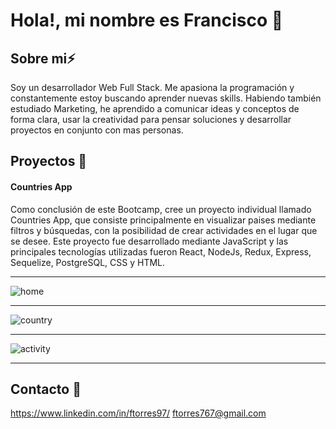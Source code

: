 # Hola!, mi nombre es Francisco 👋


## Sobre mi⚡

Soy un desarrollador Web Full Stack. Me apasiona la programación y constantemente estoy buscando aprender nuevas skills.
Habiendo también estudiado Marketing, he aprendido a comunicar ideas y conceptos de forma clara, usar la creatividad para pensar soluciones y desarrollar proyectos en conjunto con mas personas.

## Proyectos 🚀
#### Countries App
Como conclusión de este Bootcamp, cree un proyecto individual llamado Countries App, que consiste principalmente en visualizar paises mediante filtros y búsquedas, con la posibilidad de crear actividades en el lugar que se desee.
Este proyecto fue desarrollado mediante JavaScript y las principales tecnologías utilizadas fueron React, NodeJs, Redux, Express, Sequelize, PostgreSQL, CSS y HTML.

<hr>

![home](https://user-images.githubusercontent.com/81096381/134931480-3c4811d6-ea42-4176-9015-b678e831eae7.png)

<hr>
 
![country](https://user-images.githubusercontent.com/81096381/134931297-985878c2-2c05-4eb2-bdf0-058914904f40.png)

<hr>

![activity](https://user-images.githubusercontent.com/81096381/134931557-c7a7484c-2510-4bd3-9795-bd1dbfb2fa2d.png)

<hr>


## Contacto 📌
https://www.linkedin.com/in/ftorres97/
ftorres767@gmail.com

